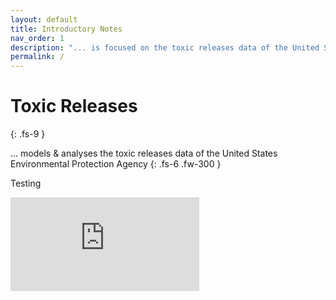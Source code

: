 ```yaml
---
layout: default
title: Introductory Notes
nav_order: 1
description: "... is focused on the toxic releases data of the United States Environmental Protection Agency"
permalink: /
---
```


# Toxic Releases
{: .fs-9 }

... models & analyses the toxic releases data of the United States Environmental Protection Agency
{: .fs-6 .fw-300 }


<p>Testing</p>

<iframe src="https://raw.githubusercontent.com/vetiveria/cluster/master/graphs/eigendecomposition/clusters.html" width="60%" style="border:none;">
</iframe>
